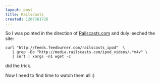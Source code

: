 ```yaml
--- 
layout: post
title: Railscasts
created: 1207361726
---
```

So I was pointed in the direction of <a href="http://railscasts.com/">Railscasts.com</a> and duly leeched the site:

    curl "http://feeds.feedburner.com/railscasts_ipod"  \
       | grep -Eo "http://media.railscasts.com/ipod_videos/.*m4v" \
       | sort | xargs -n1 wget -c

did the trick.

Now I need to find time to watch them all :)
